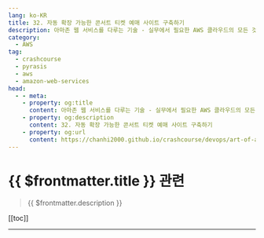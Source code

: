 ```yaml
---
lang: ko-KR
title: 32. 자동 확장 가능한 콘서트 티켓 예매 사이트 구축하기
description: 아마존 웹 서비스를 다루는 기술 - 실무에서 필요한 AWS 클라우드의 모든 것! > 32. 자동 확장 가능한 콘서트 티켓 예매 사이트 구축하기
category:
  - AWS
tag: 
  - crashcourse
  - pyrasis
  - aws 
  - amazon-web-services
head:
  - - meta:
    - property: og:title
      content: 아마존 웹 서비스를 다루는 기술 - 실무에서 필요한 AWS 클라우드의 모든 것! > 32. 자동 확장 가능한 콘서트 티켓 예매 사이트 구축하기
    - property: og:description
      content: 32. 자동 확장 가능한 콘서트 티켓 예매 사이트 구축하기
    - property: og:url
      content: https://chanhi2000.github.io/crashcourse/devops/art-of-aws/32.html
---
```


# {{ $frontmatter.title }} 관련

> {{ $frontmatter.description }}

[[toc]]

---

<TagLinks />